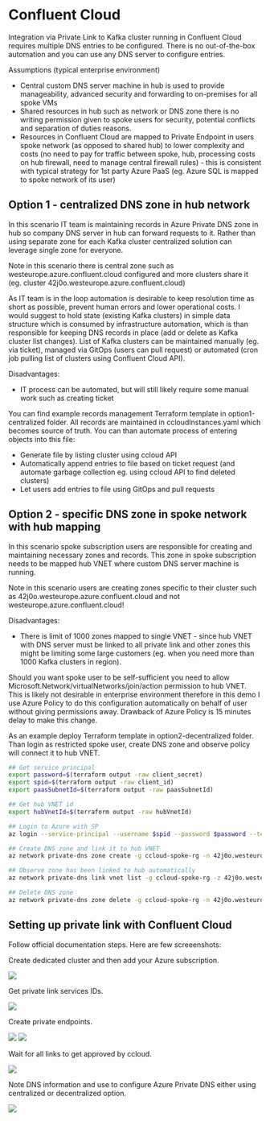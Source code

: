# Confluent Cloud
Integration via Private Link to Kafka cluster running in Confluent Cloud requires multiple DNS entries to be configured. There is no out-of-the-box automation and you can use any DNS server to configure entries. 

Assumptions (typical enterprise environment)
- Central custom DNS server machine in hub is used to provide manageability, advanced security and forwarding to on-premises for all spoke VMs
- Shared resources in hub such as network or DNS zone there is no writing permission given to spoke users for security, potential conflicts and separation of duties reasons. 
- Resources in Confluent Cloud are mapped to Private Endpoint in users spoke network (as opposed to shared hub) to lower complexity and costs (no need to pay for traffic between spoke, hub, processing costs on hub firewall, need to manage central firewall rules) - this is consistent with typical strategy for 1st party Azure PaaS (eg. Azure SQL is mapped to spoke network of its user)

## Option 1 - centralized DNS zone in hub network
In this scenario IT team is maintaining records in Azure Private DNS zone in hub so company DNS server in hub can forward requests to it. Rather than using separate zone for each Kafka cluster centralized solution can leverage single zone for everyone.

Note in this scenario there is central zone such as westeurope.azure.confluent.cloud configured and more clusters share it (eg. cluster 42j0o.westeurope.azure.confluent.cloud)

As IT team is in the loop automation is desirable to keep resolution time as short as possible, prevent human errors and lower operational costs. I would suggest to hold state (existing Kafka clusters) in simple data structure which is consumed by infrastructure automation, which is than responsible for keeping DNS records in place (add or delete as Kafka cluster list changes). List of Kafka clusters can be maintained manually (eg. via ticket), managed via GitOps (users can pull request) or automated (cron job pulling list of clusters using Confluent Cloud API).

Disadvantages:
- IT process can be automated, but will still likely require some manual work such as creating ticket

You can find example records management Terraform template in option1-centralized folder. All records are maintained in ccloudInstances.yaml which becomes source of truth. You can than automate process of entering objects into this file:
- Generate file by listing cluster using ccloud API
- Automatically append entries to file based on ticket request (and automate garbage collection eg. using ccloud API to find deleted clusters)
- Let users add entries to file using GitOps and pull requests

## Option 2 - specific DNS zone in spoke network with hub mapping
In this scenario spoke subscription users are responsible for creating and maintaining necessary zones and records. This zone in spoke subscription needs to be mapped hub VNET where custom DNS server machine is running.

Note in this scenario users are creating zones specific to their cluster such as 42j0o.westeurope.azure.confluent.cloud and not westeurope.azure.confluent.cloud!

Disadvantages:
- There is limit of 1000 zones mapped to single VNET - since hub VNET with DNS server must be linked to all private link and other zones this might be limiting some large customers (eg. when you need more than 1000 Kafka clusters in region).

Should you want spoke user to be self-sufficient you need to allow Microsoft.Network/virtualNetworks/join/action permission to hub VNET. This is likely not desirable in enterprise environment therefore in this demo I use Azure Policy to do this configuration automatically on behalf of user without giving permissions away. Drawback of Azure Policy is 15 minutes delay to make this change.

As an example deploy Terraform template in option2-decentralized folder. Than login as restricted spoke user, create DNS zone and observe policy will connect it to hub VNET.

```bash
## Get service principal
export password=$(terraform output -raw client_secret)
export spid=$(terraform output -raw client_id)
export paasSubnetId=$(terraform output -raw paasSubnetId)

## Get hub VNET id
export hubVnetId=$(terraform output -raw hubVnetId)

## Login to Azure with SP
az login --service-principal --username $spid --password $password --tenant microsoft.com

## Create DNS zone and link it to hub VNET
az network private-dns zone create -g ccloud-spoke-rg -n 42j0o.westeurope.azure.confluent.cloud

## Observe zone has been linked to hub automatically
az network private-dns link vnet list -g ccloud-spoke-rg -z 42j0o.westeurope.azure.confluent.cloud

## Delete DNS zone
az network private-dns zone delete -g ccloud-spoke-rg -n 42j0o.westeurope.azure.confluent.cloud
```

## Setting up private link with Confluent Cloud
Follow official documentation steps. Here are few screeenshots:

Create dedicated cluster and then add your Azure subscription.

![](../images/ccloud1.png)


Get private link services IDs.

![](../images/ccloud2.png)


Create private endpoints.

![](../images/ccloud3.png)
![](../images/ccloud4.png)


Wait for all links to get approved by ccloud.

![](../images/ccloud5.png)


Note DNS information and use to configure Azure Private DNS either using centralized or decentralized option.

![](../images/ccloud6.png)

